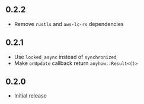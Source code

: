 ## 0.2.2
- Remove `rustls` and `aws-lc-rs` dependencies

## 0.2.1

- Use `locked_async` instead of `synchronized`
- Make `onUpdate` callback return `anyhow::Result<()>`

## 0.2.0

- Initial release

